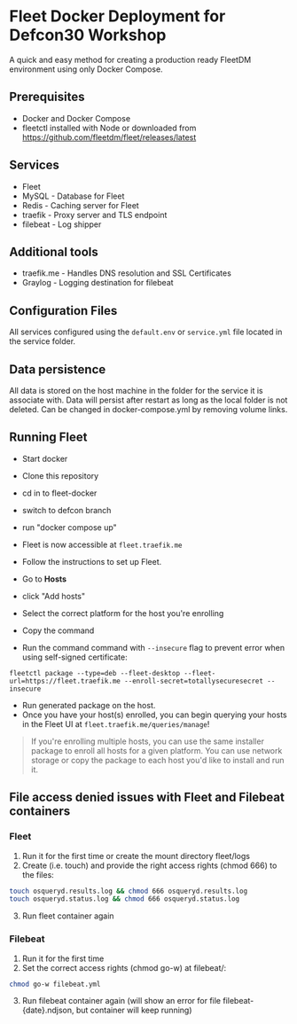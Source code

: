 # Fleet Docker Deployment for Defcon30 Workshop

A quick and easy method for creating a production ready FleetDM environment using only Docker Compose. 

## Prerequisites

- Docker and Docker Compose
- fleetctl installed with Node or downloaded from https://github.com/fleetdm/fleet/releases/latest

## Services

- Fleet 
- MySQL - Database for Fleet
- Redis - Caching server for Fleet
- traefik - Proxy server and TLS endpoint
- filebeat - Log shipper

## Additional tools

- traefik.me - Handles DNS resolution and SSL Certificates
- Graylog - Logging destination for filebeat

## Configuration Files

All services configured using the `default.env` or `service.yml` file located in the service folder. 

## Data persistence

All data is stored on the host machine in the folder for the service it is associate with. Data will persist after restart
as long as the local folder is not deleted. Can be changed in docker-compose.yml by removing volume links. 

## Running Fleet

- Start docker
- Clone this repository
- cd in to fleet-docker
- switch to defcon branch
- run "docker compose up"

- Fleet is now accessible at `fleet.traefik.me`
- Follow the instructions to set up Fleet. 

- Go to **Hosts**
- click "Add hosts"
- Select the correct platform for the host you're enrolling
- Copy the command
- Run the command command with `--insecure` flag to prevent error when using self-signed certificate:

```
fleetctl package --type=deb --fleet-desktop --fleet-url=https://fleet.traefik.me --enroll-secret=totallysecuresecret --insecure
```
- Run generated package on the host. 
- Once you have your host(s) enrolled, you can begin querying your hosts in the Fleet UI at `fleet.traefik.me/queries/manage`!

>  If you're enrolling multiple hosts, you can use the same installer package to enroll all hosts for a given platform. You can use network storage or copy the package to each host you'd like to install and run it. 

## File access denied issues with Fleet and Filebeat containers

### Fleet
1. Run it for the first time or create the mount directory fleet/logs
2. Create (i.e. touch) and provide the right access rights (chmod 666) to the files:
``` bash
touch osqueryd.results.log && chmod 666 osqueryd.results.log
touch osqueryd.status.log && chmod 666 osqueryd.status.log
```
3. Run fleet container again

### Filebeat
1. Run it for the first time
2. Set the correct access rights (chmod go-w) at filebeat/:
``` bash
chmod go-w filebeat.yml
```
3. Run filebeat container again (will show an error for file filebeat-{date}.ndjson, but container will keep running)
